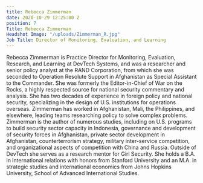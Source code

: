 ```yaml
---
title: Rebecca Zimmerman
date: 2020-10-29 12:25:00 Z
position: 7
Title: Rebecca Zimmerman
Headshot Image: "/uploads/Zimmerman_R.jpg"
Job Title: Director of Monitoring, Evaluation, and Learning
---
```


Rebecca Zimmerman is Practice Director for Monitoring, Evaluation, Research, and Learning at DevTech Systems, and was a researcher and senior policy analyst at the RAND Corporation, from which she was seconded to Operation Resolute Support in Afghanistan as Special Assistant to the Commander. She was formerly the Editor-in-Chief of War on the Rocks, a highly respected source for national security commentary and analysis. She has two decades of experience in foreign policy and national security, specializing in the design of U.S. institutions for operations overseas. Zimmerman has worked in Afghanistan, Mali, the Philippines, and elsewhere, leading teams researching policy to solve complex problems. Zimmerman is the author of numerous studies, including on U.S. programs to build security sector capacity in Indonesia, governance and development of security forces in Afghanistan, private sector development in Afghanistan, counterterrorism strategy, military inter-service competition, and organizational aspects of competition with China and Russia. Outside of DevTech she serves as a research mentor for Girl Security. She holds a B.A. in international relations with honors from Stanford University and an M.A. in strategic studies and international economics from Johns Hopkins University, School of Advanced International Studies.